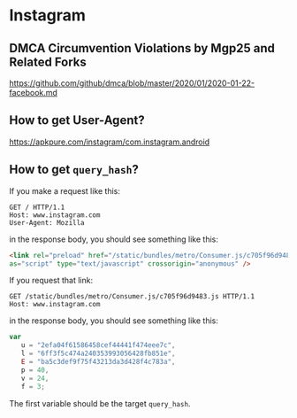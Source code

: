 # Instagram

## DMCA Circumvention Violations by Mgp25 and Related Forks

https://github.com/github/dmca/blob/master/2020/01/2020-01-22-facebook.md

## How to get User-Agent?

https://apkpure.com/instagram/com.instagram.android

## How to get `query_hash`?

If you make a request like this:

~~~
GET / HTTP/1.1
Host: www.instagram.com
User-Agent: Mozilla
~~~

in the response body, you should see something like this:

~~~html
<link rel="preload" href="/static/bundles/metro/Consumer.js/c705f96d9483.js"
as="script" type="text/javascript" crossorigin="anonymous" />
~~~

If you request that link:

~~~
GET /static/bundles/metro/Consumer.js/c705f96d9483.js HTTP/1.1
Host: www.instagram.com
~~~

in the response body, you should see something like this:

~~~js
var
   u = "2efa04f61586458cef44441f474eee7c",
   l = "6ff3f5c474a240353993056428fb851e",
   E = "ba5c3def9f75f43213da3d428f4c783a",
   p = 40,
   v = 24,
   f = 3;
~~~

The first variable should be the target `query_hash`.
